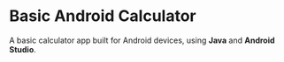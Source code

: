 # Basic Android Calculator
A basic calculator app built for Android devices, using **Java** and **Android Studio**.
